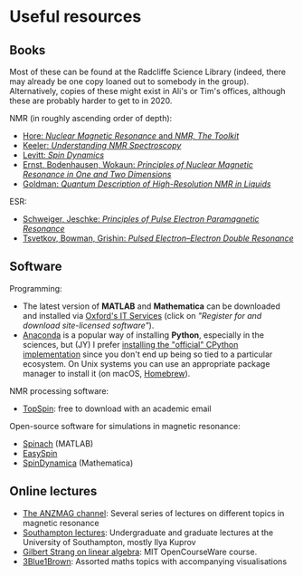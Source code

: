 # Useful resources

## Books

Most of these can be found at the Radcliffe Science Library (indeed, there may already be one copy loaned out to somebody in the group).
Alternatively, copies of these might exist in Ali's or Tim's offices, although these are probably harder to get to in 2020.

NMR (in roughly ascending order of depth):
 - [Hore: *Nuclear Magnetic Resonance* and *NMR, The Toolkit*](http://hore.chem.ox.ac.uk/books.shtml)
 - [Keeler: *Understanding NMR Spectroscopy*](https://www.amazon.co.uk/Understanding-NMR-Spectroscopy-James-Keeler/dp/0470746084)
 - [Levitt: *Spin Dynamics*](https://www.wiley.com/en-gb/Spin+Dynamics%3A+Basics+of+Nuclear+Magnetic+Resonance%2C+2nd+Edition-p-9781118681848)
 - [Ernst, Bodenhausen, Wokaun: *Principles of Nuclear Magnetic Resonance in One and Two Dimensions*](https://www.amazon.co.uk/Principles-Resonance-Dimensions-International-Monographs/dp/0198556470)
 - [Goldman: *Quantum Description of High-Resolution NMR in Liquids*](https://global.oup.com/academic/product/quantum-description-of-high-resolution-nmr-in-liquids-9780198556527)
 
ESR:
 - [Schweiger, Jeschke: *Principles of Pulse Electron Paramagnetic Resonance*](https://www.amazon.co.uk/Principles-Pulse-Electron-Paramagnetic-Resonance/dp/0198506341)
 - [Tsvetkov, Bowman, Grishin: *Pulsed Electron–Electron Double Resonance*](https://www.amazon.co.uk/Pulsed-Electron-Electron-Double-Resonance-Measurement-ebook)


## Software

Programming:

 - The latest version of **MATLAB** and **Mathematica** can be downloaded and installed via [Oxford's IT Services](https://register.it.ox.ac.uk/self/index) (click on *"Register for and download site-licensed software"*).
 - [Anaconda](https://www.anaconda.com/) is a popular way of installing **Python**, especially in the sciences, but (JY) I prefer [installing the "official" CPython implementation](https://www.python.org/downloads/) since you don't end up being so tied to a particular ecosystem. On Unix systems you can use an appropriate package manager to install it (on macOS, [Homebrew](https://brew.sh/)).
 
NMR processing software:

 - [TopSpin](https://www.bruker.com/service/support-upgrades/software-downloads/nmr/free-topspin-processing/nmr-topspin-license-for-academia.html): free to download with an academic email

Open-source software for simulations in magnetic resonance:

 - [Spinach](http://spindynamics.org/Spinach.php/) (MATLAB)
 - [EasySpin](https://easyspin.org/)
 - [SpinDynamica](http://www.spindynamica.soton.ac.uk/) (Mathematica)


## Online lectures

 - [The ANZMAG channel](https://www.youtube.com/user/ANZMAG/playlists): Several series of lectures on different topics in magnetic resonance
 - [Southampton lectures](http://spindynamics.org/group/?page_id=18): Undergraduate and graduate lectures at the University of Southampton, mostly Ilya Kuprov
 - [Gilbert Strang on linear algebra](https://www.youtube.com/playlist?list=PL49CF3715CB9EF31D): MIT OpenCourseWare course.
 - [3Blue1Brown](https://www.youtube.com/channel/UCYO_jab_esuFRV4b17AJtAw/playlists): Assorted maths topics with accompanying visualisations
